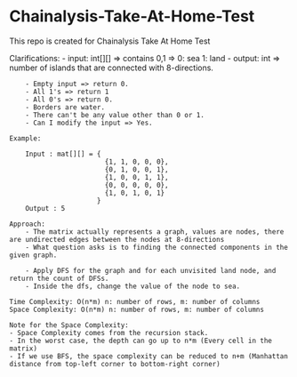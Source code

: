 # Chainalysis-Take-At-Home-Test
This repo is created for Chainalysis Take At Home Test

Clarifications:
        - input: int[][] => contains 0,1 => 0: sea 1: land
        - output: int => number of islands that are connected with 8-directions.

        - Empty input => return 0.
        - All 1's => return 1
        - All 0's => return 0.
        - Borders are water.
        - There can't be any value other than 0 or 1.
        - Can I modify the input => Yes.

    Example:

        Input : mat[][] = {
                            {1, 1, 0, 0, 0},
                            {0, 1, 0, 0, 1},
                            {1, 0, 0, 1, 1},
                            {0, 0, 0, 0, 0},
                            {1, 0, 1, 0, 1}
                          }
        Output : 5

    Approach:
        - The matrix actually represents a graph, values are nodes, there are undirected edges between the nodes at 8-directions
        - What question asks is to finding the connected components in the given graph.

        - Apply DFS for the graph and for each unvisited land node, and return the count of DFSs.
        - Inside the dfs, change the value of the node to sea.

    Time Complexity: O(n*m) n: number of rows, m: number of columns
    Space Complexity: O(n*m) n: number of rows, m: number of columns

    Note for the Space Complexity:
    - Space Complexity comes from the recursion stack.
    - In the worst case, the depth can go up to n*m (Every cell in the matrix)
    - If we use BFS, the space complexity can be reduced to n+m (Manhattan distance from top-left corner to bottom-right corner)
